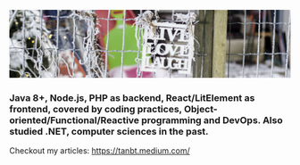 ![Tan is a math function.](https://raw.githubusercontent.com/tanbt/tanbt/master/images/cover.jpg)

### Java 8+, Node.js, PHP as backend, React/LitElement as frontend, covered by coding practices, Object-oriented/Functional/Reactive programming and DevOps. Also studied .NET, computer sciences in the past.

Checkout my articles: https://tanbt.medium.com/
